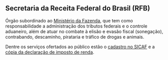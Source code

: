Secretaria da Receita Federal do Brasil (RFB)
---

Órgão subordinado ao [Ministério da Fazenda], que tem como responsabilidade a administração dos tributos federais e o controle aduaneiro, além de atuar no combate à elisão e evasão fiscal (sonegação), contrabando, descaminho, pirataria e tráfico de drogas e animais.

Dentre os serviços ofertados ao público estão o [cadastro no SICAF](/servico/cadastro-no-sicaf) e a [cópia da declaração de imposto de renda](/servico/copia-de-declaracao-dirf-declaracao-do-imposto-de-renda-retido-na-fonte-declaracoes-e-demonstrativos).

[Ministério da Fazenda]:/orgao/ministerio-da-fazenda-mf
